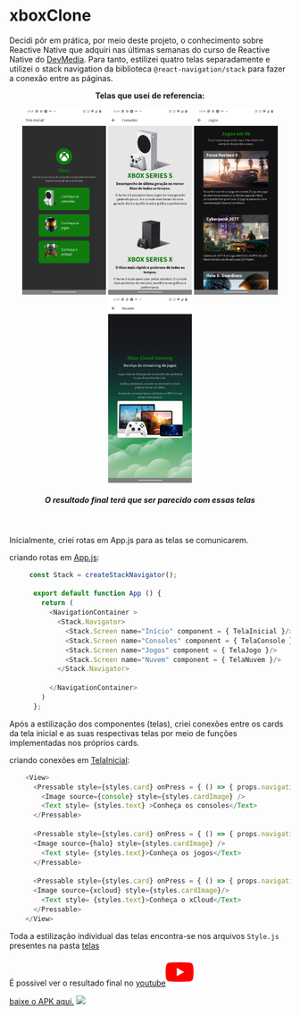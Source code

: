 # xboxClone
Decidi pôr em prática, por meio deste projeto, o conhecimento sobre Reactive Native que adquiri nas últimas semanas do curso de Reactive Native do <a href="https://www.devmedia.com.br">DevMedia</a>. Para tanto, estilizei quatro telas separadamente e utilizei o stack navigation da biblioteca `@react-navigation/stack` para fazer a conexão entre as páginas.
<b><p align = "center">Telas que usei de referencia:</p></b>
<div display = "flex" flex-wrap="nowrap" align = "center">
  <img src = "https://github.com/pdr-tuche/xboxClone/blob/main/assets/imagens/fotoTelas/tela-inicial.jpeg" width = "150px">
  <img src = "https://github.com/pdr-tuche/xboxClone/blob/main/assets/imagens/fotoTelas/tela-consoles.jpeg" width = "150px">
  <img src = "https://github.com/pdr-tuche/xboxClone/blob/main/assets/imagens/fotoTelas/tela-jogos-1.jpeg" width = "150px">
  <img src = "https://github.com/pdr-tuche/xboxClone/blob/main/assets/imagens/fotoTelas/tela-nuvem.jpeg" width = "150px">
  <h5>O resultado final terá que ser parecido com essas telas</h5>
</div>

<br>

<p> Inicialmente, criei rotas em App.js para as telas se comunicarem.</p>
  <p>criando rotas em <a href= "https://github.com/pdr-tuche/xboxClone/blob/main/App.js">App.js</a>: </p>
  

~~~javascript  
     const Stack = createStackNavigator();

      export default function App () {
        return (
          <NavigationContainer >
            <Stack.Navigator>
              <Stack.Screen name="Início" component = { TelaInicial }/>
              <Stack.Screen name="Consoles" component = { TelaConsole }/>
              <Stack.Screen name="Jogos" component = { TelaJogo }/>
              <Stack.Screen name="Nuvem" component = { TelaNuvem }/>
            </Stack.Navigator>

          </NavigationContainer>
        )
      };  
~~~
    
Após a estilização dos componentes (telas), criei conexões entre os cards da tela inicial e as suas respectivas telas por meio de funções implementadas nos próprios cards.
<div display = "flex" >
  <p> criando conexões em <a href = "https://github.com/pdr-tuche/xboxClone/tree/main/telas/TelaInicial"> TelaInicial</a>:</p>

~~~javascript
    <View>
      <Pressable style={styles.card} onPress = { () => { props.navigation.navigate('Consoles') } } >
        <Image source={console} style={styles.cardImage} />
        <Text style= {styles.text} >Conheça os consoles</Text>
      </Pressable>

      <Pressable style={styles.card} onPress = { () => { props.navigation.navigate('Jogos') } }>
      <Image source={halo} style={styles.cardImage} />
        <Text style= {styles.text}>Conheça os jogos</Text>
      </Pressable>

      <Pressable style={styles.card} onPress = { () => { props.navigation.navigate('Nuvem') } }>
      <Image source={xcloud} style={styles.cardImage}/>
        <Text style= {styles.text}>Conheça o xCloud</Text>
      </Pressable>
    </View>
~~~

Toda a estilização individual das telas encontra-se nos arquivos `Style.js` presentes na pasta <a href= "https://github.com/pdr-tuche/xboxClone/tree/main/telas">telas</a>

É possivel ver o resultado final no <a href= "https://www.youtube.com/watch?v=eQ34eIrTPPw">youtube<img src="./imagensReadme/youtubeicon.png" width = "50px"></a>
  
<a href = "https://drive.google.com/file/d/1i7A-btg-RbiEkwqrTJQGN5ujuHizDaYa/view?usp=sharing"> baixe o APK aqui.</a> <img height="50px" src="https://media.giphy.com/media/z2EGQam9vLMDnXc4qC/giphy.gif">
